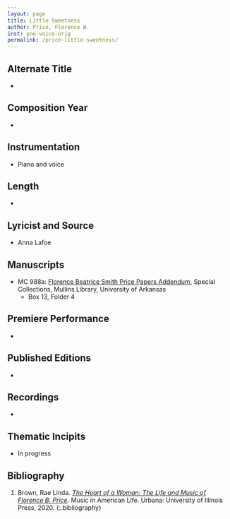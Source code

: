 ```yaml
---
layout: page
title: Little Sweetness
author: Price, Florence B.
inst: pno-voice-orig
permalink: /price-little-sweetness/
---
```


## Alternate Title
- 

## Composition Year
- 

## Instrumentation
- Piano and voice

## Length
- 

## Lyricist and Source
- Anna Lafoe

## Manuscripts
- MC 988a: <a href="https://uark.as.atlas-sys.com/repositories/2/resources/1522" target="_blank">Florence Beatrice Smith Price Papers Addendum</a>, Special Collections, Mullins Library, University of Arkansas
    * Box 13, Folder 4

## Premiere Performance
- 

## Published Editions
- 

## Recordings
- 

## Thematic Incipits
- In progress

## Bibliography
1. Brown, Rae Linda. <a href="https://www.worldcat.org/title/1122800180" target="_blank">*The Heart of a Woman: The Life and Music of Florence B. Price*</a>. Music in American Life. Urbana: University of Illinois Press, 2020.
{:.bibliography}
